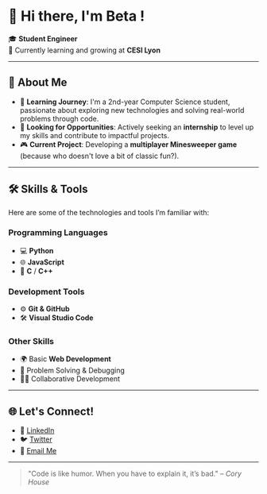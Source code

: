 # 👋 Hi there, I'm Beta !

🎓 **Student Engineer**  
📍 Currently learning and growing at **CESI Lyon**  

---

## 🚀 About Me
- 🌱 **Learning Journey**: I'm a 2nd-year Computer Science student, passionate about exploring new technologies and solving real-world problems through code.  
- 💼 **Looking for Opportunities**: Actively seeking an **internship** to level up my skills and contribute to impactful projects.  
- 🎮 **Current Project**: Developing a **multiplayer Minesweeper game** (because who doesn't love a bit of classic fun?).  

---

## 🛠️ Skills & Tools
Here are some of the technologies and tools I’m familiar with:

### **Programming Languages**
- 💻 **Python**  
- 🌐 **JavaScript**
- 🔗 **C** / **C++**  

### **Development Tools**
- ⚙️ **Git & GitHub**  
- 🛠️ **Visual Studio Code**  

### **Other Skills**
- 🌍 Basic **Web Development**  
- 🔧 Problem Solving & Debugging  
- 👨‍💻 Collaborative Development  

---

## 🌐 Let's Connect!
- 💼 [LinkedIn](https://linkedin.com/in/louis-drouhin)  
- 🐦 [Twitter](https://x.com/BetaLouisD)  
- 📧 [Email Me](mailto:louis.drouhin@proton.me)  

---

> "Code is like humor. When you have to explain it, it’s bad." – _Cory House_

